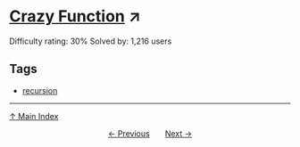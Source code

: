 # [Crazy Function](https://projecteuler.net/problem=340) ↗️

Difficulty rating: 30%
Solved by: 1,216 users
## Tags

- [recursion](../tags/recursion.md)



---

[↑ Main Index](../README.md)


<div align=center><a href='339.md'>← Previous</a> &nbsp;&nbsp; &nbsp;&nbsp;  <a href='341.md'>Next →</a></div>
